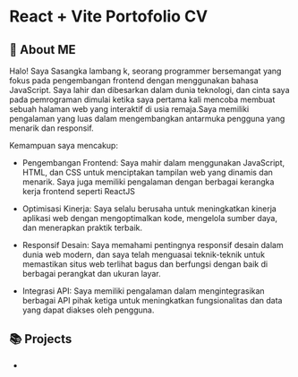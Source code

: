 # React + Vite Portofolio CV

## 🚀 About ME

Halo! Saya Sasangka lambang k, seorang programmer bersemangat yang fokus pada pengembangan frontend dengan menggunakan bahasa JavaScript. Saya lahir dan dibesarkan dalam dunia teknologi, dan cinta saya pada pemrograman dimulai ketika saya pertama kali mencoba membuat sebuah halaman web yang interaktif di usia remaja.Saya memiliki pengalaman yang luas dalam mengembangkan antarmuka pengguna yang menarik dan responsif.

Kemampuan saya mencakup:

-   Pengembangan Frontend:
    Saya mahir dalam menggunakan JavaScript, HTML, dan CSS untuk menciptakan tampilan web yang dinamis dan menarik. Saya juga memiliki pengalaman dengan berbagai kerangka kerja frontend seperti ReactJS

-   Optimisasi Kinerja:
    Saya selalu berusaha untuk meningkatkan kinerja aplikasi web dengan mengoptimalkan kode, mengelola sumber daya, dan menerapkan praktik terbaik.

-   Responsif Desain:
    Saya memahami pentingnya responsif desain dalam dunia web modern, dan saya telah menguasai teknik-teknik untuk memastikan situs web terlihat bagus dan berfungsi dengan baik di berbagai perangkat dan ukuran layar.

-   Integrasi API:
    Saya memiliki pengalaman dalam mengintegrasikan berbagai API pihak ketiga untuk meningkatkan fungsionalitas dan data yang dapat diakses oleh pengguna.

## 📚 Projects

-
